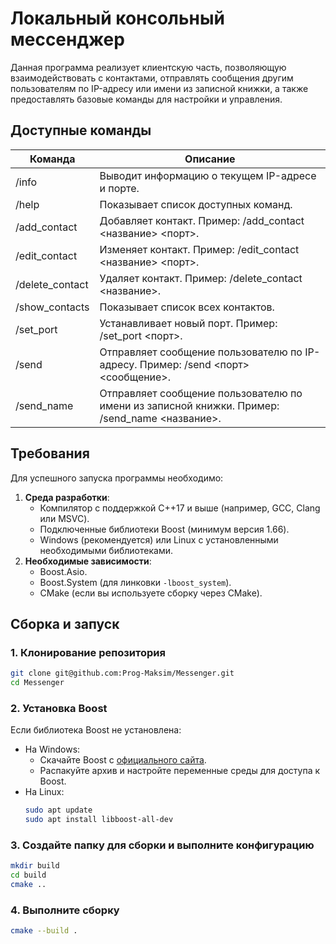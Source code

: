 ﻿# Локальный консольный мессенджер

Данная программа реализует клиентскую часть, позволяющую взаимодействовать с контактами, отправлять сообщения другим пользователям по IP-адресу или имени из записной книжки, а также предоставлять базовые команды для настройки и управления.

## Доступные команды

| Команда         | Описание                                                                                      |
|-----------------|-----------------------------------------------------------------------------------------------|
| /info           | Выводит информацию о текущем IP-адресе и порте.                                               |
| /help           | Показывает список доступных команд.                                                           |
| /add_contact    | Добавляет контакт. Пример: /add_contact <название> <ip> <порт>.                               |
| /edit_contact   | Изменяет контакт. Пример: /edit_contact <название> <ip> <порт>.                               |
| /delete_contact | Удаляет контакт. Пример: /delete_contact <название>.                                          |
| /show_contacts  | Показывает список всех контактов.                                                             |
| /set_port       | Устанавливает новый порт. Пример: /set_port <порт>.                                           |
| /send           | Отправляет сообщение пользователю по IP-адресу. Пример: /send <ip> <порт> <сообщение>.        |
| /send_name      | Отправляет сообщение пользователю по имени из записной книжки. Пример: /send_name <название>. |


## **Требования**
Для успешного запуска программы необходимо:
1. **Среда разработки**:
    - Компилятор с поддержкой C++17 и выше (например, GCC, Clang или MSVC).
    - Подключенные библиотеки Boost (минимум версия 1.66).
    - Windows (рекомендуется) или Linux с установленными необходимыми библиотеками.
2. **Необходимые зависимости**:
    - Boost.Asio.
    - Boost.System (для линковки `-lboost_system`).
    - CMake (если вы используете сборку через CMake).

## **Сборка и запуск**

### **1. Клонирование репозитория**

```bash
git clone git@github.com:Prog-Maksim/Messenger.git
cd Messenger
```

### **2. Установка Boost**
Если библиотека Boost не установлена:
- На Windows:
    - Скачайте Boost с [официального сайта](https://www.boost.org/).
    - Распакуйте архив и настройте переменные среды для доступа к Boost.
- На Linux:
  ```bash
  sudo apt update
  sudo apt install libboost-all-dev

### **3. Создайте папку для сборки и выполните конфигурацию**
```bash
mkdir build
cd build
cmake ..
```

### **4. Выполните сборку**
```bash
cmake --build .
```
